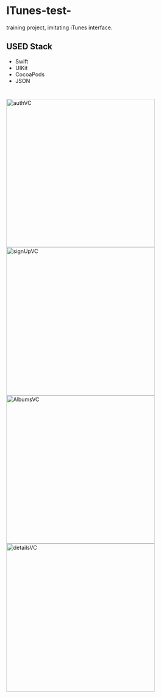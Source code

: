 # ITunes-test-
training project, imitating iTunes interface.

## **USED Stack**
- Swift
- UIKit
- CocoaPods
- JSON

#
<img width="389" alt="authVC" src="https://user-images.githubusercontent.com/96972423/169451248-88ad0264-e739-4f2d-aa7b-7f68ae79556b.png"><img width="389" alt="signUpVC" src="https://user-images.githubusercontent.com/96972423/169451262-9c032879-ec20-4e84-92a0-45aab831d77c.png">
<img width="389" alt="AlbumsVC" src="https://user-images.githubusercontent.com/96972423/169451275-52dbf807-8ed2-4872-8e6f-2db621d84c7b.png"><img width="389" alt="detailsVC" src="https://user-images.githubusercontent.com/96972423/169451280-a63d39dc-d54a-42fd-927d-c54781f0e0c8.png">
